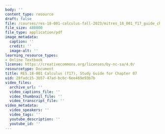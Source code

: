 ```yaml
---
body: ''
content_type: resource
draft: false
file: /courses/res-18-001-calculus-fall-2023/mitres_18_001_f17_guide_ch07.pdf
file_size: 488000
file_type: application/pdf
image_metadata:
  caption: ''
  credit: ''
  image-alt: ''
learning_resource_types:
- Online Textbook
license: https://creativecommons.org/licenses/by-nc-sa/4.0/
resourcetype: Document
title: RES.18-001 Calculus (f17), Study Guide for Chapter 07
uid: 28fadc15-3b57-47ad-bc6c-6ee469e93b7b
video_files:
  archive_url: ''
  video_captions_file: ''
  video_thumbnail_file: ''
  video_transcript_file: ''
video_metadata:
  video_speakers: ''
  video_tags: ''
  youtube_description: ''
  youtube_id: ''
---
```

